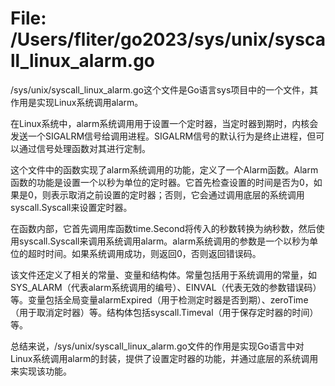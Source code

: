 # File: /Users/fliter/go2023/sys/unix/syscall_linux_alarm.go

/sys/unix/syscall_linux_alarm.go这个文件是Go语言sys项目中的一个文件，其作用是实现Linux系统调用alarm。

在Linux系统中，alarm系统调用用于设置一个定时器，当定时器到期时，内核会发送一个SIGALRM信号给调用进程。SIGALRM信号的默认行为是终止进程，但可以通过信号处理函数对其进行定制。

这个文件中的函数实现了alarm系统调用的功能，定义了一个Alarm函数。Alarm函数的功能是设置一个以秒为单位的定时器。它首先检查设置的时间是否为0，如果是0，则表示取消之前设置的定时器；否则，它会通过调用底层的系统调用syscall.Syscall来设置定时器。

在函数内部，它首先调用库函数time.Second将传入的秒数转换为纳秒数，然后使用syscall.Syscall来调用系统调用alarm。alarm系统调用的参数是一个以秒为单位的超时时间。如果系统调用成功，则返回0，否则返回错误码。

该文件还定义了相关的常量、变量和结构体。常量包括用于系统调用的常量，如SYS_ALARM（代表alarm系统调用的编号）、EINVAL（代表无效的参数错误码）等。变量包括全局变量alarmExpired（用于检测定时器是否到期）、zeroTime（用于取消定时器）等。结构体包括syscall.Timeval（用于保存定时器的时间）等。

总结来说，/sys/unix/syscall_linux_alarm.go文件的作用是实现Go语言中对Linux系统调用alarm的封装，提供了设置定时器的功能，并通过底层的系统调用来实现该功能。

